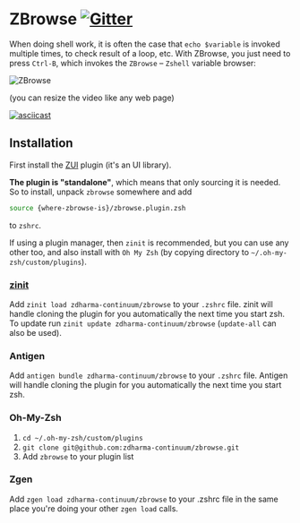 # ZBrowse [![Gitter][gitter-image]][gitter-link]

When doing shell work, it is often the case that `echo $variable` is invoked
multiple times, to check result of a loop, etc. With ZBrowse, you just need to
press `Ctrl-B`, which invokes the `ZBrowse` – `Zshell` variable browser:

![ZBrowse](https://github.com/zdharma-continuum/zbrowse/blob/master/images/zbrowse.png)

(you can resize the video like any web page)

[![asciicast](https://asciinema.org/a/122018.png)](https://asciinema.org/a/122018)

## Installation

First install the [ZUI](https://github.com/zdharma-continuum/zui) plugin (it's
an UI library).

**The plugin is "standalone"**, which means that only sourcing it is needed. So
to install, unpack `zbrowse` somewhere and add

```zsh
source {where-zbrowse-is}/zbrowse.plugin.zsh
```

to `zshrc`.

If using a plugin manager, then `zinit` is recommended, but you can use any
other too, and also install with `Oh My Zsh` (by copying directory to
`~/.oh-my-zsh/custom/plugins`).

### [zinit](https://github.com/zdharma-continuum/zinit)

Add `zinit load zdharma-continuum/zbrowse` to your `.zshrc` file. zinit will
handle cloning the plugin for you automatically the next time you start zsh. To
update run `zinit update zdharma-continuum/zbrowse` (`update-all` can also be
used).

### Antigen

Add `antigen bundle zdharma-continuum/zbrowse` to your `.zshrc` file. Antigen
will handle cloning the plugin for you automatically the next time you start
zsh.

### Oh-My-Zsh

1. `cd ~/.oh-my-zsh/custom/plugins`
2. `git clone git@github.com:zdharma-continuum/zbrowse.git`
3. Add `zbrowse` to your plugin list

### Zgen

Add `zgen load zdharma-continuum/zbrowse` to your .zshrc file in the same place you're doing
your other `zgen load` calls.

[gitter-image]: https://badges.gitter.im/zdharma-continuum/community.svg
[gitter-link]: https://gitter.im/zdharma-continuum/community
